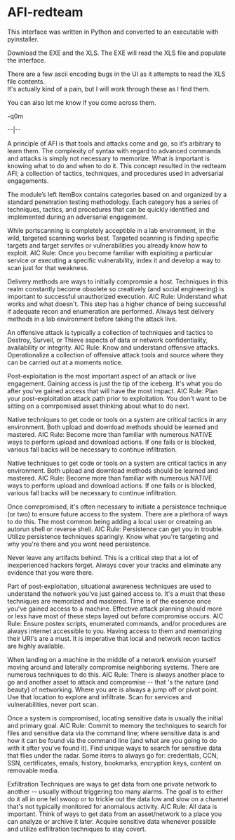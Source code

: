 # AFI-redteam
This interface was written in Python and converted to an executable with pyinstaller.  

Download the EXE and the XLS.  The EXE will read the XLS file and populate the interface.  

There are a few ascii encoding bugs in the UI as it attempts to read the XLS file contents.  
It's actually kind of a pain, but I will work through these as I find them.  

You can also let me know if you come across them.  

-q0m


--|--

A principle of AFI is that tools and attacks come and go, so it’s arbitrary to learn them. The complexity of syntax with regard to advanced commands and attacks is simply not necessary to memorize. What is important is knowing what to do and when to do it. This concept resulted in the redteam AFI; a collection of tactics, techniques, and procedures used in adversarial engagements.

The module’s left ItemBox contains categories based on and organized by a standard penetration testing methodology. Each category has a series of techniques, tactics, and procedures that can be quickly identified and implemented during an adversarial engagement.

While portscanning is completely acceptible in a lab environment, in the wild, targeted scanning works best. Targeted scanning is finding specific targets and target servifes or vulnerabilities you already know how to exploit. AIC Rule: Once you become familiar with exploiting a particular service or executing a specific vulnerability, index it and develop a way to scan just for that weakness.

Delivery methods are ways to initially compromsie a host. Techniques in this realm constantly become obsolete so creatively (and social engineering) is important to successful unauthorized execution. AIC Rule: Understand what works and what doesn't. This step has a higher chance of being successful if adequate recon and enumeration are performed. Always test delivery methods in a lab environment before taking the attack live.

An offensive attack is typically a collection of techniques and tactics to Destroy, Surveil, or Thieve aspects of data or network confidentiality, availability or integrity. AIC Rule: Know and understand offensive attacks. Operationalize a collection of offensive attack tools and source where they can be carried out at a moments notice.

Post-exploitation is the most important aspect of an attack or live engagement. Gaining access is just the tip of the iceberg. It's what you do after you've gained access that will have the most impact. AIC Rule: Plan your post-exploitation attack path prior to exploitation. You don't want to be sitting on a comrpomised asset thinking about what to do next.

Native techniques to get code or tools on a system are critical tactics in any environment. Both upload and download methods should be learned and mastered. AIC Rule: Become more than familiar with numerous NATIVE ways to perform upload and download actions. If one fails or is blocked, various fall backs will be necessary to continue infiltration.

Native techniques to get code or tools on a system are critical tactics in any environment. Both upload and download methods should be learned and mastered. AIC Rule: Become more than familiar with numerous NATIVE ways to perform upload and download actions. If one fails or is blocked, various fall backs will be necessary to continue infiltration.

Once comrpromised, it's often necessary to initiate a persistence technique (or two) to ensure future access to the system. There are a plethora of ways to do this. The most common being adding a local user or createing an autorun shell or reverse shell. AIC Rule: Persistence can get you in trouble. Utilize persistence techniques sparingly. Know what you're targeting and why you're there and you wont need persistence.

Never leave any artifacts behind. This is a critical step that a lot of inexperienced hackers forget. Always cover your tracks and eliminate any evidence that you were there.

Part of post-exploitation, situational awareness techniques are used to understand the network you've just gained access to. It's a must that these techniques are memorized and mastered. Time is of the essence once you've gained access to a machine. Effective attack planning should more or less have most of these steps layed out before compromise occurs. AIC Rule: Ensure postex scripts, enumerated commands, and/or procedures are always internet accessible to you. Having access to them and memorizing their URI's are a must. It is imperative that local and network recon tactics are highly available.

When landing on a machine in the middle of a network envision yourself moving around and laterally compromise neighboring systems. There are numerous techniques to do this. AIC Rule: There is always another place to go and another asset to attack and compromise -- that 's the nature (and beauty) of networking. Where you are is always a jump off or pivot point. Use that location to explore and infiltrate. Scan for services and vulnerabilities, never port scan.

Once a system is compromised, locating sensitive data is usually the initial and primary goal. AIC Rule: Commit to memory the techniques to search for files and sensitive data via the command line; where sensitive data is and how it can be found via the command line (and what are you going to do with it after you've found it). Find unique ways to search for sensitive data that flies under the radar. Some items to always go for: credentials, CCN, SSN, certificates, emails, history, bookmarks, encryption keys, content on removable media.

Exfiltration Techniques are ways to get data from one private network to another -- usually without triggering too many alarms. The goal is to either do it all in one fell swoop or to trickle out the data low and slow on a channel that's not typically monitored for anomalous activity. AIC Rule: All data is important. Think of ways to get data from an asset/network to a place you can analyze or archive it later. Acquire sensitive data whenever possible and utilize exfiltration techniques to stay covert.
